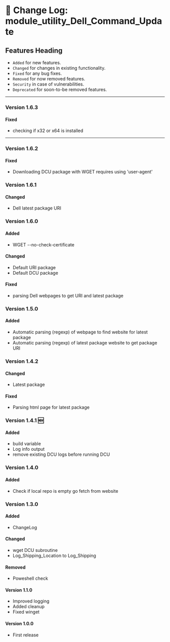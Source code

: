 # :notebook:  Change Log: module_utility_Dell_Command_Update

## Features Heading
- `Added` for new features.
- `Changed` for changes in existing functionality.
- `Fixed` for any bug fixes.
- `Removed` for now removed features.
- `Security` in case of vulnerabilities.
- `Deprecated` for soon-to-be removed features.

[//]: # (Copy paste pallette)
[//]: # (#### Added)
[//]: # (#### Changed)
[//]: # (#### Fixed)
[//]: # (#### Removed)
[//]: # (#### Security)
[//]: # (#### Deprecated)


---

###  Version 1.6.3
#### Fixed
- checking if x32 or x64 is installed

---


###  Version 1.6.2
#### Fixed
- Downloading DCU package with WGET requires using 'user-agent' 


###  Version 1.6.1
#### Changed
- Dell latest package URI


###  Version 1.6.0
#### Added
- WGET --no-check-certificate

#### Changed
- Default URI package
- Default DCU package

#### Fixed
- parsing Dell webpages to get URI and latest package


###  Version 1.5.0
#### Added
- Automatic parsing (regexp) of webpage to find website for latest package
- Automatic parsing (regexp) of latest package website to get package URI


###  Version 1.4.2

#### Changed
- Latest package

#### Fixed
- Parsing html page for latest package


###  Version 1.4.1 :new:

#### Added
- build variable
- Log info output
- remove existing DCU logs before running DCU


###  Version 1.4.0

#### Added
- Check if local repo is empty go fetch from website



###  Version 1.3.0

#### Added
- ChangeLog

#### Changed
- wget DCU subroutine
- Log_Shipping_Location to Log_Shipping

#### Removed
- Poweshell check



#### Version 1.1.0

- Improved logging
- Added cleanup
- Fixed winget


#### Version 1.0.0

- First release